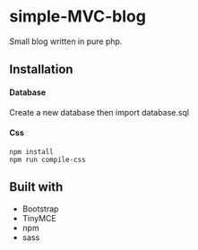 # simple-MVC-blog
Small blog written in pure php.

## Installation
#### Database
Create a new database then import database.sql

#### Css
```
npm install
npm run compile-css
```

## Built with
- Bootstrap
- TinyMCE
- npm
- sass

